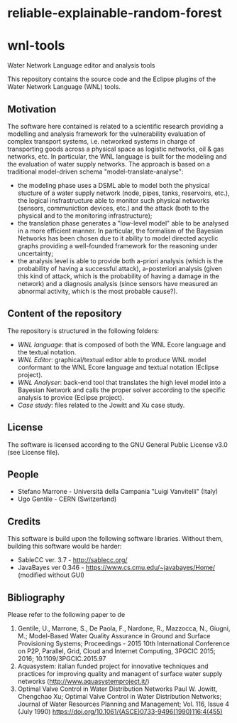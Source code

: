 # reliable-explainable-random-forest

# wnl-tools
Water Network Language editor and analysis tools

This repository contains the source code and the Eclipse plugins of the Water Network Language (WNL) tools. 

## Motivation
The software here contained is related to a scientific research providing a modelling and analysis framework for the vulnerability evaluation of complex transport systems, i.e. networked systems in charge of transporting goods across a physical space as logistic networks, oil & gas networks, etc. In particular, the WNL language is built for the modeling and the evaluation of water supply networks. The approach is based on a traditional model-driven schema "model-translate-analyse":
* the modeling phase uses a DSML able to model both the physical stucture of a water supply network (node, pipes, tanks, reservoirs, etc.), the logical insfrastructure able to monitor such physical networks (sensors, communiction devices, etc.) and the attack (both to the physical and to the monitoring infrastructure);
* the translation phase generates a "low-level model" able to be analysed in a more efficient manner. In particular, the formalism of the Bayesian Networks has been chosen due to it ability to model directed acyclic graphs providing a well-founded framework for the reasoning under uncertainty;
* the analysis level is able to provide both a-priori analysis (which is the probability of having a successful attack), a-posteriori analysis (given this kind of attack, which is the probability of having a damage in the network) and a diagnosis analysis (since sensors have measured an abnormal activity, which is the most probable cause?).

## Content of the repository
The repository is structured in the following folders:
* *WNL language*: that is composed of both the WNL Ecore language and the textual notation.
* *WNL Editor*: graphical/textual editor able to produce WNL model conformant to the WNL Ecore language and textual notation (Eclipse project).
* *WNL Analyser*: back-end tool that translates the high level model into a Bayesian Network and calls the proper solver according to the specific analysis to provice  (Eclipse project).
* *Case study*: files related to the Jowitt and Xu case study.

## License
The software is licensed according to the GNU General Public License v3.0 (see License file).

## People
* Stefano Marrone - Università della Campania "Luigi Vanvitelli" (Italy)
* Ugo Gentile - CERN (Switzerland)

## Credits
This software is build upon the following software libraries. Without them, building this software would be harder:
* SableCC ver. 3.7 - http://sablecc.org/
* JavaBayes ver 0.346 - https://www.cs.cmu.edu/~javabayes/Home/ (modified without GUI)

## Bibliography
Please refer to the following paper to de
1. Gentile, U., Marrone, S., De Paola, F., Nardone, R., Mazzocca, N., Giugni, M.; Model-Based Water Quality Assurance in Ground and Surface Provisioning Systems; Proceedings - 2015 10th International Conference on P2P, Parallel, Grid, Cloud and Internet Computing, 3PGCIC 2015; 2016; 10.1109/3PGCIC.2015.97
1. Aquasystem: italian funded project for innovative techniques and practices for improving quality and managent of surface water supply networks (http://www.aquasystemproject.it/)
1. Optimal Valve Control in Water Distribution Networks
Paul W. Jowitt, Chengchao Xu; Optimal Valve Control in Water Distribution Networks; Journal of Water Resources Planning and Management; Vol. 116, Issue 4 (July 1990) https://doi.org/10.1061/(ASCE)0733-9496(1990)116:4(455)